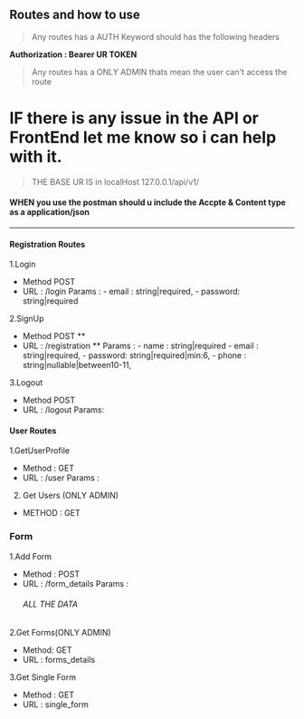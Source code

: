 ## Routes and how to use 


>Any routes has a AUTH Keyword should has the following headers

**Authorization : Bearer UR TOKEN**

>Any routes has a ONLY ADMIN thats mean the user can't access the route 

# IF there is any issue in the API or FrontEnd let me know so i can help with it.

> THE BASE UR IS in localHost 127.0.0.1/api/v1/

#### WHEN you use the postman should u include the Accpte & Content type as a application/json


--------------------------

#### Registration Routes

1.Login 
- Method POST 
- URL : /login 
Params : 
        - email : string|required,
        - password: string|required

2.SignUp
- Method POST ** 
- URL : /registration **
Params : 
        - name : string|required
        - email : string|required,
        - password: string|required|min:6, 
        - phone : string|nullable|between10-11,
        
3.Logout
- Method POST 
- URL : /logout 
Params: 


#### User Routes 

1.GetUserProfile
 * Method : GET 
 * URL : /user
 Params : 

2. Get Users (ONLY ADMIN)
- METHOD : GET 


### Form

1.Add Form
* Method : POST
* URL : /form_details
Params : 
    ###### ALL THE DATA 

2.Get Forms(ONLY ADMIN)
* Method: GET
* URL : forms_details

3.Get Single Form
* Method : GET
* URL : single_form

